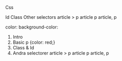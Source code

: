 Css

Id
Class
Other selectors article > p    article p   article, p

color:
background-color:


1. Intro
2. Basic p {color: red;}
3. Class & Id
5. Andra selectorer article > p  article p    article, p